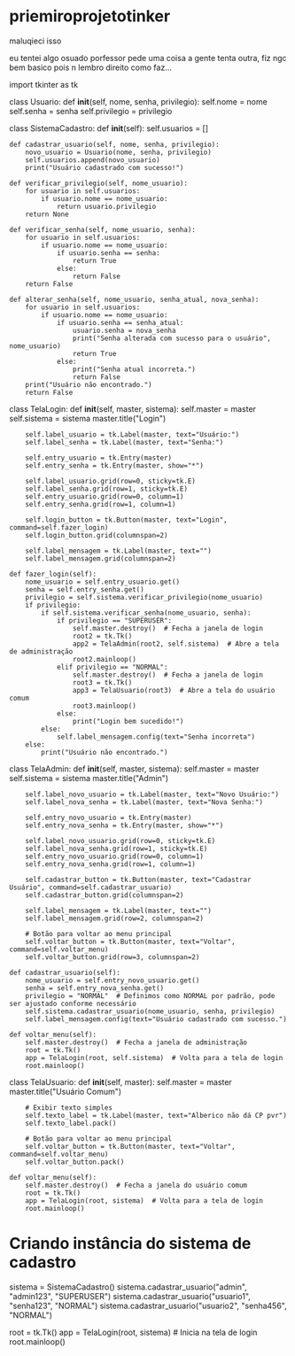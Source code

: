 # priemiroprojetotinker
maluqieci isso


eu tentei algo osuado porfessor pede uma coisa a gente tenta outra, fiz ngc bem basico pois n lembro direito como faz...



import tkinter as tk

class Usuario:
    def __init__(self, nome, senha, privilegio):
        self.nome = nome
        self.senha = senha
        self.privilegio = privilegio

class SistemaCadastro:
    def __init__(self):
        self.usuarios = []

    def cadastrar_usuario(self, nome, senha, privilegio):
        novo_usuario = Usuario(nome, senha, privilegio)
        self.usuarios.append(novo_usuario)
        print("Usuário cadastrado com sucesso!")

    def verificar_privilegio(self, nome_usuario):
        for usuario in self.usuarios:
            if usuario.nome == nome_usuario:
                return usuario.privilegio
        return None

    def verificar_senha(self, nome_usuario, senha):
        for usuario in self.usuarios:
            if usuario.nome == nome_usuario:
                if usuario.senha == senha:
                    return True
                else:
                    return False
        return False

    def alterar_senha(self, nome_usuario, senha_atual, nova_senha):
        for usuario in self.usuarios:
            if usuario.nome == nome_usuario:
                if usuario.senha == senha_atual:
                    usuario.senha = nova_senha
                    print("Senha alterada com sucesso para o usuário", nome_usuario)
                    return True
                else:
                    print("Senha atual incorreta.")
                    return False
        print("Usuário não encontrado.")
        return False

class TelaLogin:
    def __init__(self, master, sistema):
        self.master = master
        self.sistema = sistema
        master.title("Login")

        self.label_usuario = tk.Label(master, text="Usuário:")
        self.label_senha = tk.Label(master, text="Senha:")

        self.entry_usuario = tk.Entry(master)
        self.entry_senha = tk.Entry(master, show="*")

        self.label_usuario.grid(row=0, sticky=tk.E)
        self.label_senha.grid(row=1, sticky=tk.E)
        self.entry_usuario.grid(row=0, column=1)
        self.entry_senha.grid(row=1, column=1)

        self.login_button = tk.Button(master, text="Login", command=self.fazer_login)
        self.login_button.grid(columnspan=2)

        self.label_mensagem = tk.Label(master, text="")
        self.label_mensagem.grid(columnspan=2)

    def fazer_login(self):
        nome_usuario = self.entry_usuario.get()
        senha = self.entry_senha.get()
        privilegio = self.sistema.verificar_privilegio(nome_usuario)
        if privilegio:
            if self.sistema.verificar_senha(nome_usuario, senha):
                if privilegio == "SUPERUSER":
                    self.master.destroy()  # Fecha a janela de login
                    root2 = tk.Tk()
                    app2 = TelaAdmin(root2, self.sistema)  # Abre a tela de administração
                    root2.mainloop()
                elif privilegio == "NORMAL":
                    self.master.destroy()  # Fecha a janela de login
                    root3 = tk.Tk()
                    app3 = TelaUsuario(root3)  # Abre a tela do usuário comum
                    root3.mainloop()
                else:
                    print("Login bem sucedido!")
            else:
                self.label_mensagem.config(text="Senha incorreta")
        else:
            print("Usuário não encontrado.")

class TelaAdmin:
    def __init__(self, master, sistema):
        self.master = master
        self.sistema = sistema
        master.title("Admin")

        self.label_novo_usuario = tk.Label(master, text="Novo Usuário:")
        self.label_nova_senha = tk.Label(master, text="Nova Senha:")

        self.entry_novo_usuario = tk.Entry(master)
        self.entry_nova_senha = tk.Entry(master, show="*")

        self.label_novo_usuario.grid(row=0, sticky=tk.E)
        self.label_nova_senha.grid(row=1, sticky=tk.E)
        self.entry_novo_usuario.grid(row=0, column=1)
        self.entry_nova_senha.grid(row=1, column=1)

        self.cadastrar_button = tk.Button(master, text="Cadastrar Usuário", command=self.cadastrar_usuario)
        self.cadastrar_button.grid(columnspan=2)

        self.label_mensagem = tk.Label(master, text="")
        self.label_mensagem.grid(row=2, columnspan=2)

        # Botão para voltar ao menu principal
        self.voltar_button = tk.Button(master, text="Voltar", command=self.voltar_menu)
        self.voltar_button.grid(row=3, columnspan=2)

    def cadastrar_usuario(self):
        nome_usuario = self.entry_novo_usuario.get()
        senha = self.entry_nova_senha.get()
        privilegio = "NORMAL"  # Definimos como NORMAL por padrão, pode ser ajustado conforme necessário
        self.sistema.cadastrar_usuario(nome_usuario, senha, privilegio)
        self.label_mensagem.config(text="Usuário cadastrado com sucesso.")

    def voltar_menu(self):
        self.master.destroy()  # Fecha a janela de administração
        root = tk.Tk()
        app = TelaLogin(root, self.sistema)  # Volta para a tela de login
        root.mainloop()

class TelaUsuario:
    def __init__(self, master):
        self.master = master
        master.title("Usuário Comum")

        # Exibir texto simples
        self.texto_label = tk.Label(master, text="Alberico não dá CP pvr")
        self.texto_label.pack()

        # Botão para voltar ao menu principal
        self.voltar_button = tk.Button(master, text="Voltar", command=self.voltar_menu)
        self.voltar_button.pack()

    def voltar_menu(self):
        self.master.destroy()  # Fecha a janela do usuário comum
        root = tk.Tk()
        app = TelaLogin(root, sistema)  # Volta para a tela de login
        root.mainloop()

# Criando instância do sistema de cadastro
sistema = SistemaCadastro()
sistema.cadastrar_usuario("admin", "admin123", "SUPERUSER")
sistema.cadastrar_usuario("usuario1", "senha123", "NORMAL")
sistema.cadastrar_usuario("usuario2", "senha456", "NORMAL")

root = tk.Tk()
app = TelaLogin(root, sistema)  # Inicia na tela de login
root.mainloop()
